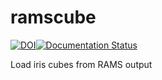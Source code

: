 # ramscube
[![DOI](https://zenodo.org/badge/109262170.svg)](https://zenodo.org/badge/latestdoi/109262170)[![Documentation Status](https://readthedocs.org/projects/wrfcube/badge/?version=latest)](https://wrfcube.readthedocs.io/en/latest/?badge=latest)

Load iris cubes from RAMS output
